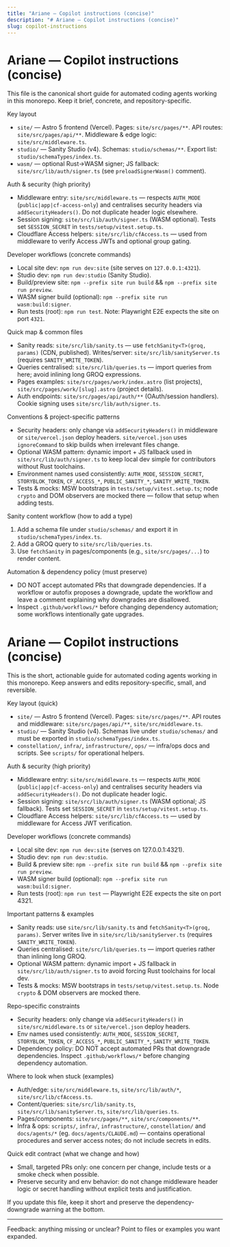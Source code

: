 ```yaml
---
title: "Ariane — Copilot instructions (concise)"
description: "# Ariane — Copilot instructions (concise)"
slug: copilot-instructions
---
```


# Ariane — Copilot instructions (concise)

This file is the canonical short guide for automated coding agents working in this monorepo. Keep it brief, concrete, and repository-specific.

Key layout

- `site/` — Astro 5 frontend (Vercel). Pages: `site/src/pages/**`. API routes: `site/src/pages/api/**`. Middleware & edge logic: `site/src/middleware.ts`.
- `studio/` — Sanity Studio (v4). Schemas: `studio/schemas/**`. Export list: `studio/schemaTypes/index.ts`.
- `wasm/` — optional Rust→WASM signer; JS fallback: `site/src/lib/auth/signer.ts` (see `preloadSignerWasm()` comment).

Auth & security (high priority)

- Middleware entry: `site/src/middleware.ts` — respects `AUTH_MODE` (`public|app|cf-access-only`) and centralises security headers via `addSecurityHeaders()`. Do not duplicate header logic elsewhere.
- Session signing: `site/src/lib/auth/signer.ts` (WASM optional). Tests set `SESSION_SECRET` in `tests/setup/vitest.setup.ts`.
- Cloudflare Access helpers: `site/src/lib/cfAccess.ts` — used from middleware to verify Access JWTs and optional group gating.

Developer workflows (concrete commands)

- Local site dev: `npm run dev:site` (site serves on `127.0.0.1:4321`).
- Studio dev: `npm run dev:studio` (Sanity Studio).
- Build/preview site: `npm --prefix site run build` && `npm --prefix site run preview`.
- WASM signer build (optional): `npm --prefix site run wasm:build:signer`.
- Run tests (root): `npm run test`. Note: Playwright E2E expects the site on port `4321`.

Quick map & common files

- Sanity reads: `site/src/lib/sanity.ts` — use `fetchSanity<T>(groq, params)` (CDN, published). Writes/server: `site/src/lib/sanityServer.ts` (requires `SANITY_WRITE_TOKEN`).
- Queries centralised: `site/src/lib/queries.ts` — import queries from here; avoid inlining long GROQ expressions.
- Pages examples: `site/src/pages/work/index.astro` (list projects), `site/src/pages/work/[slug].astro` (project details).
- Auth endpoints: `site/src/pages/api/auth/**` (OAuth/session handlers). Cookie signing uses `site/src/lib/auth/signer.ts`.

Conventions & project-specific patterns

- Security headers: only change via `addSecurityHeaders()` in middleware or `site/vercel.json` deploy headers. `site/vercel.json` uses `ignoreCommand` to skip builds when irrelevant files change.
- Optional WASM pattern: dynamic import + JS fallback used in `site/src/lib/auth/signer.ts` to keep local dev simple for contributors without Rust toolchains.
- Environment names used consistently: `AUTH_MODE`, `SESSION_SECRET`, `STORYBLOK_TOKEN`, `CF_ACCESS_*`, `PUBLIC_SANITY_*`, `SANITY_WRITE_TOKEN`.
- Tests & mocks: MSW bootstraps in `tests/setup/vitest.setup.ts`; node `crypto` and DOM observers are mocked there — follow that setup when adding tests.

Sanity content workflow (how to add a type)

1. Add a schema file under `studio/schemas/` and export it in `studio/schemaTypes/index.ts`.
2. Add a GROQ query to `site/src/lib/queries.ts`.
3. Use `fetchSanity` in pages/components (e.g., `site/src/pages/...`) to render content.

Automation & dependency policy (must preserve)

- DO NOT accept automated PRs that downgrade dependencies. If a workflow or autofix proposes a downgrade, update the workflow and leave a comment explaining why downgrades are disallowed.
- Inspect `.github/workflows/*` before changing dependency automation; some workflows intentionally gate upgrades.

# Ariane — Copilot instructions (concise)

This is the short, actionable guide for automated coding agents working in this monorepo. Keep answers and edits repository-specific, small, and reversible.

Key layout (quick)
- `site/` — Astro 5 frontend (Vercel). Pages: `site/src/pages/**`. API routes and middleware: `site/src/pages/api/**`, `site/src/middleware.ts`.
- `studio/` — Sanity Studio (v4). Schemas live under `studio/schemas/` and must be exported in `studio/schemaTypes/index.ts`.
- `constellation/`, `infra/`, `infrastructure/`, `ops/` — infra/ops docs and scripts. See `scripts/` for operational helpers.

Auth & security (high priority)
- Middleware entry: `site/src/middleware.ts` — respects `AUTH_MODE` (`public|app|cf-access-only`) and centralises security headers via `addSecurityHeaders()`. Do not duplicate header logic.
- Session signing: `site/src/lib/auth/signer.ts` (WASM optional; JS fallback). Tests set `SESSION_SECRET` in `tests/setup/vitest.setup.ts`.
- Cloudflare Access helpers: `site/src/lib/cfAccess.ts` — used by middleware for Access JWT verification.

Developer workflows (concrete commands)
- Local site dev: `npm run dev:site` (serves on 127.0.0.1:4321).
- Studio dev: `npm run dev:studio`.
- Build & preview site: `npm --prefix site run build` && `npm --prefix site run preview`.
- WASM signer build (optional): `npm --prefix site run wasm:build:signer`.
- Run tests (root): `npm run test` — Playwright E2E expects the site on port 4321.

Important patterns & examples
- Sanity reads: use `site/src/lib/sanity.ts` and `fetchSanity<T>(groq, params)`. Server writes live in `site/src/lib/sanityServer.ts` (requires `SANITY_WRITE_TOKEN`).
- Queries centralised: `site/src/lib/queries.ts` — import queries rather than inlining long GROQ.
- Optional WASM pattern: dynamic import + JS fallback in `site/src/lib/auth/signer.ts` to avoid forcing Rust toolchains for local dev.
- Tests & mocks: MSW bootstraps in `tests/setup/vitest.setup.ts`. Node `crypto` & DOM observers are mocked there.

Repo-specific constraints
- Security headers: only change via `addSecurityHeaders()` in `site/src/middleware.ts` or `site/vercel.json` deploy headers.
- Env names used consistently: `AUTH_MODE`, `SESSION_SECRET`, `STORYBLOK_TOKEN`, `CF_ACCESS_*`, `PUBLIC_SANITY_*`, `SANITY_WRITE_TOKEN`.
- Dependency policy: DO NOT accept automated PRs that downgrade dependencies. Inspect `.github/workflows/*` before changing dependency automation.

Where to look when stuck (examples)
- Auth/edge: `site/src/middleware.ts`, `site/src/lib/auth/*`, `site/src/lib/cfAccess.ts`.
- Content/queries: `site/src/lib/sanity.ts`, `site/src/lib/sanityServer.ts`, `site/src/lib/queries.ts`.
- Pages/components: `site/src/pages/**`, `site/src/components/**`.
- Infra & ops: `scripts/`, `infra/`, `infrastructure/`, `constellation/` and `docs/agents/*` (eg. `docs/agents/CLAUDE.md`) — contains operational procedures and server access notes; do not include secrets in edits.

Quick edit contract (what we change and how)
- Small, targeted PRs only: one concern per change, include tests or a smoke check when possible.
- Preserve security and env behavior: do not change middleware header logic or secret handling without explicit tests and justification.

If you update this file, keep it short and preserve the dependency-downgrade warning at the bottom.

---

Feedback: anything missing or unclear? Point to files or examples you want expanded.
